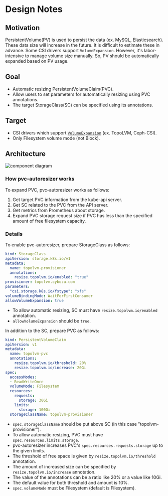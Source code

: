 # Design Notes


## Motivation

PersistentVolume(PV) is used to persist the data (ex. MySQL, Elasticsearch).
These data size will increase in the future.
It is difficult to estimate these in advance.
Some CSI drivers support `VolumeExpansion`. However, it's labor-intensive to manage volume size manually.
So, PV should be automatically expanded based on PV usage.

## Goal

- Automatic resizing PersistentVolumeClaim(PVC).
- Allow users to set parameters for automatically resizing using PVC annotations.
- The target StorageClass(SC) can be specified using its annotations.

## Target

- CSI drivers which support [`VolumeExpansion`](https://kubernetes.io/docs/concepts/storage/persistent-volumes/#csi-volume-expansion) (ex. TopoLVM, Ceph-CSI).
- Only Filesystem volume mode (not Block).

## Architecture

![component diagram](http://www.plantuml.com/plantuml/svg/TP8_QyCm4CLtVOh3dHtedycK4iZKfGG2MKg7YtrnH6NBw4v9qvBlNicHOtNeOk6xz-v-p_AI1PtupgZUDWHluV6Z0Du__OuCoGVS6TqUP6SyXNA3WZjaWerOXosbxfcCiITrKUecm44pkICvG8OYJYjlfI8R2d6RergmRmt1SAn7mveSQnRgPMkDxsXbK7V1bpRb5huw4b4GCi_2Yvg5w8E4M7ydgB2hp6eJLUk8-iosThOZEP3d33lhrwmRfwUagyqhN5zd29MDWD8FvGkapmjGGHkEq7MwPXNZFvUDFVLbZbl1_MBK2RfuhBShLba_3Otk2fuMG5y3zWrmkgGQ1wordFzQ3Eqbc7As2eh7HGu4TZzEaNnCaJ33pYny1IUK-X3Pr5mD2wPVfPgmZkEDAludwiELO1CY1aaPKwabzOtlp2y0)

### How pvc-autoresizer works

To expand PVC, pvc-autoresizer works as follows:

1. Get target PVC information from the kube-api server.
2. Get SC related to the PVC from the API server.
3. Get metrics from Prometheus about storage.
4. Expand PVC storage request size if PVC has less than the specified amount of free filesystem capacity. 

### Details

To enable pvc-autoresizer, prepare StorageClass as follows:

```yaml
kind: StorageClass
apiVersion: storage.k8s.io/v1
metadata:
  name: topolvm-provisioner
  annotations:
    resize.topolvm.io/enabled: "true" 
provisioner: topolvm.cybozu.com
parameters:
  "csi.storage.k8s.io/fstype": "xfs"
volumeBindingMode: WaitForFirstConsumer
allowVolumeExpansion: true
```

- To allow automatic resizing, SC must have `resize.topolvm.io/enabled` annotation. 
- `allowVolumeExpansion` should be `true`.

In addition to the SC, prepare PVC as follows:

```yaml
kind: PersistentVolumeClaim
apiVersion: v1
metadata:
  name: topolvm-pvc
  annotations:
    resize.topolvm.io/threshold: 20%
    resize.topolvm.io/increase: 20Gi
spec:
  accessModes:
  - ReadWriteOnce
  volumeMode: Filesystem
  resources:
    requests:
      storage: 30Gi
    limits:
      storage: 100Gi
  storageClassName: topolvm-provisioner
```

- `spec.storageClassName` should be put above SC (in this case "topolvm-provisioner").
- To allow automatic resizing, PVC must have `spec.resources.limits.storage`.
- pvc-autoresizer increases PVC's `spec.resources.requests.storage` up to the given limits.
- The threshold of free space is given by `resize.topolvm.io/threshold` annotation.
- The amount of increased size can be specified by `resize.topolvm.io/increase` annotation.
- The value of the annotations can be a ratio like 20% or a value like 10Gi.
- The default value for both threshold and amount is 10%.
- `spec.volumeMode` must be Filesystem (default is Filesystem).